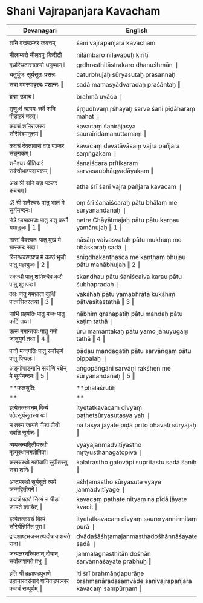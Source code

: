 # Shani Vajrapanjara Kavacham

| Devanagari | English |
| ------ | ------ |
|  |  |
| शनि वज्रपञ्जर कवचम्   | śani vajrapañjara kavacham   |
|  |  |
| नीलाम्बरो नीलवपुः किरीटी   | nīlāmbaro nīlavapuḥ kirīṭī   |
| गृध्रस्थितास्त्रकरो धनुष्मान् ❘   | gṛdhrasthitāstrakaro dhanuśhmān ❘   |
| चतुर्भुजः सूर्यसुतः प्रसन्नः   | caturbhujaḥ sūryasutaḥ prasannaḥ   |
| सदा ममस्याद्वरदः प्रशान्तः ‖   | sadā mamasyādvaradaḥ praśāntaḥ ‖   |
|  |  |
| ब्रह्मा उवाच ❘   | brahmā uvāca ❘   |
|  |  |
| शृणुध्वं ऋषयः सर्वे शनि पीडाहरं महत् ❘   | śṛṇudhvaṃ ṛśhayaḥ sarve śani pīḍāharaṃ mahat ❘   |
| कवचं शनिराजस्य सौरैरिदमनुत्तमं ‖   | kavacaṃ śanirājasya saurairidamanuttamaṃ ‖   |
|  |  |
| कवचं देवतावासं वज्र पञ्जर संङ्गकम् ❘   | kavacaṃ devatāvāsaṃ vajra pañjara saṃṅgakam ❘   |
| शनैश्चर प्रीतिकरं सर्वसौभाग्यदायकम् ‖   | śanaiścara prītikaraṃ sarvasaubhāgyadāyakam ‖   |
|  |  |
| अथ श्री शनि वज्र पञ्जर कवचम् ❘   | atha śrī śani vajra pañjara kavacam ❘   |
|  |  |
| ॐ श्री शनैश्चरः पातु भालं मे सूर्यनन्दनः ❘   | oṃ śrī śanaiścaraḥ pātu bhālaṃ me sūryanandanaḥ ❘   |
| नेत्रे छायात्मजः पातु पातु कर्णौ यमानुजः ‖ 1 ‖   | netre Chāyātmajaḥ pātu pātu karṇau yamānujaḥ ‖ 1 ‖   |
|  |  |
| नासां वैवस्वतः पातु मुखं मे भास्करः सदा ❘   | nāsāṃ vaivasvataḥ pātu mukhaṃ me bhāskaraḥ sadā ❘   |
| स्निग्धकण्ठश्च मे कण्ठं भुजौ पातु महाभुजः ‖ 2 ‖   | snigdhakaṇṭhaśca me kaṇṭhaṃ bhujau pātu mahābhujaḥ ‖ 2 ‖   |
|  |  |
| स्कन्धौ पातु शनिश्चैव करौ पातु शुभप्रदः ❘   | skandhau pātu śaniścaiva karau pātu śubhapradaḥ ❘   |
| वक्षः पातु यमभ्राता कुक्षिं पात्वसितस्तथा ‖ 3 ‖   | vakśhaḥ pātu yamabhrātā kukśhiṃ pātvasitastathā ‖ 3 ‖   |
|  |  |
| नाभिं ग्रहपतिः पातु मन्दः पातु कटिं तथा ❘   | nābhiṃ grahapatiḥ pātu mandaḥ pātu kaṭiṃ tathā ❘   |
| ऊरू ममान्तकः पातु यमो जानुयुगं तथा ‖ 4 ‖   | ūrū mamāntakaḥ pātu yamo jānuyugaṃ tathā ‖ 4 ‖   |
|  |  |
| पादौ मन्दगतिः पातु सर्वाङ्गं पातु पिप्पलः ❘   | pādau mandagatiḥ pātu sarvāṅgaṃ pātu pippalaḥ ❘   |
| अङ्गोपाङ्गानि सर्वाणि रक्षेन् मे सूर्यनन्दनः ‖ 5 ‖   | aṅgopāṅgāni sarvāṇi rakśhen me sūryanandanaḥ ‖ 5 ‖   |
|  |  |
|  **फलश्रुतिः   |  **phalaśrutiḥ   |
| **   | **   |
| इत्येतत्कवचम् दिव्यं पठेत्सूर्यसुतस्य यः ❘   | ityetatkavacam divyaṃ paṭhetsūryasutasya yaḥ ❘   |
| न तस्य जायते पीडा प्रीतो भवति सूर्यजः ‖   | na tasya jāyate pīḍā prīto bhavati sūryajaḥ ‖   |
|  |  |
| व्ययजन्मद्वितीयस्थो मृत्युस्थानगतोपिवा ❘   | vyayajanmadvitīyastho mṛtyusthānagatopivā ❘   |
| कलत्रस्थो गतोवापि सुप्रीतस्तु सदा शनिः ‖   | kalatrastho gatovāpi suprītastu sadā śaniḥ ‖   |
|  |  |
| अष्टमस्थो सूर्यसुते व्यये जन्मद्वितीयगे ❘   | aśhṭamastho sūryasute vyaye janmadvitīyage ❘   |
| कवचं पठते नित्यं न पीडा जायते क्वचित् ‖   | kavacaṃ paṭhate nityaṃ na pīḍā jāyate kvacit ‖   |
|  |  |
| इत्येतत्कवचं दिव्यं सौरेर्यन्निर्मितं पुरा ❘   | ityetatkavacaṃ divyaṃ saureryannirmitaṃ purā ❘   |
| द्वादशाष्टमजन्मस्थदोषान्नाशयते सदा ❘   | dvādaśāśhṭamajanmasthadośhānnāśayate sadā ❘   |
| जन्मलग्नस्थितान् दोषान् सर्वान्नाशयते प्रभुः ‖   | janmalagnasthitān dośhān sarvānnāśayate prabhuḥ ‖   |
|  |  |
| इति श्री ब्रह्माण्डपुराणे ब्रह्मनारदसंवादे शनिवज्रपञ्जर कवचं सम्पूर्णम् ‖   | iti śrī brahmāṇḍapurāṇe brahmanāradasaṃvāde śanivajrapañjara kavacaṃ sampūrṇam ‖   |
|  |  |
